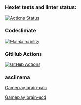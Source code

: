 ### Hexlet tests and linter status:
[![Actions Status](https://github.com/GrigorySadovskiyxyz/backend-project-lvl1/workflows/hexlet-check/badge.svg)](https://github.com/GrigorySadovskiyxyz/backend-project-lvl1/actions)

### Codeclimate
[![Maintainability](https://api.codeclimate.com/v1/badges/a99a88d28ad37a79dbf6/maintainability)](https://codeclimate.com/github/codeclimate/codeclimate/maintainability)

### GitHub Actions

[![GitHub Actions](https://github.com/GrigorySadovskiyxyz/backend-project-lvl1/actions/workflows/learn-github-actions.yml/badge.svg?branch=main)](https://github.com/GrigorySadovskiyxyz/backend-project-lvl1/actions/workflows/learn-github-actions.yml)


### asciinema 

[Gameplay brain-calc](https://asciinema.org/a/RVsspQmw1qsgLBKZgmWSLuNLf)

[Gameplay brain-gcd](https://asciinema.org/a/HSxvamZTUNHA3Z4EDvbMvKsjc)
